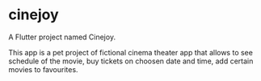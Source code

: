 # cinejoy

A Flutter project named Cinejoy. 

This app is a pet project of fictional cinema theater app that allows to see schedule of the movie, buy tickets on choosen date and time, add certain movies to favourites.


